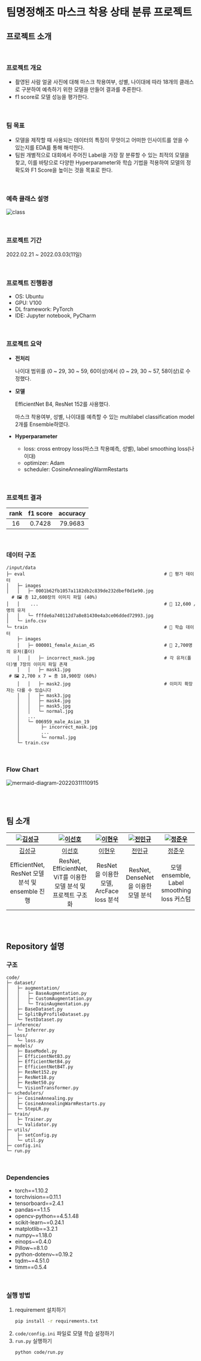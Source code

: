 # **팀명정해조** 마스크 착용 상태 분류 프로젝트

## 프로젝트 소개

<br/>

### 프로젝트 개요
- 촬영된 사람 얼굴 사진에 대해 마스크 착용여부, 성별, 나이대에 따라 18개의 클래스로 구분하여 예측하기 위한 모델을 만들어 결과를 추론한다.
- f1 score로 모델 성능을 평가한다.

<br/>

### 팀 목표

- 모델을 제작할 때 사용되는 데이터의 특징이 무엇이고 어떠한 인사이트를 얻을 수 있는지를 EDA를 통해 해석한다. 
- 팀원 개별적으로 대회에서 주어진 Label을 가장 잘 분류할 수 있는 최적의 모델을 찾고, 이를 바탕으로 다양한 Hyperparameter와 학습 기법을 적용하여 모델의 정확도와 F1 Score을 높이는 것을 목표로 한다.

<br/>

### 예측 클래스 설명
![class](https://cdn.jsdelivr.net/gh/Glanceyes/ImageRepository/2022/03/11/1646962982022.png)

<br/>

### 프로젝트 기간

2022.02.21 ~ 2022.03.03(11일)

<br/>

### 프로젝트 진행환경

- OS: Ubuntu
- GPU: V100
- DL framework: PyTorch
- IDE: Jupyter notebook, PyCharm

<br/>

### 프로젝트 요약

- **전처리**

    나이대 범위를 (0 ~ 29, 30 ~ 59, 60이상)에서 (0 ~ 29, 30 ~ 57, 58이상)로 수정했다.
    
- **모델**

    EfficientNet B4, ResNet 152를 사용했다.

    마스크 착용여부, 성별, 나이대를 예측할 수 있는 multilabel classification model 2개를 Ensemble하였다.
    
- **Hyperparameter**
  
    - loss: cross entropy loss(마스크 착용예측, 성별), label smoothing loss(나이대)
    - optimizer: Adam
    - scheduler: CosineAnnealingWarmRestarts

<br/>

### 프로젝트 결과

| rank | f1 score | accuracy |
|:----:|:--------:|:--------:|
|  16  |  0.7428  |  79.9683 | 

<br/>

### 데이터 구조

```
/input/data
├─ eval                                                    # 📁 평가 데이터
│   ├─ images
│   │   ├─ 0001b62fb1057a1182db2c839de232dbef0d1e90.jpg    # 🖼️ 총 12,600장의 이미지 파일 (40%)
│   │    ...                                               # 👥 12,600 / 7 = 1,800명의 유저
│   │   └─ fffde6a740112d7a8e81430e4a3ce06dded72993.jpg
│   └─ info.csv
└─ train                                                   # 📁 학습 데이터
    ├─ images
    │   ├─ 000001_female_Asian_45                          # 👥 2,700명의 유저(폴더)
    │   │   ├─ incorrect_mask.jpg                          # 각 유저(폴더)별 7장의 이미지 파일 존재
    │   │   ├─ mask1.jpg                                   # 🖼️ 2,700 x 7 = 총 18,900장 (60%)
    │   │   ├─ mask2.jpg                                   # 이미지 확장자는 다를 수 있습니다
    │   │   ├─ mask3.jpg
    │   │   ├─ mask4.jpg
    │   │   ├─ mask5.jpg
    │   │   └─ normal.jpg
    │   ...
    │   └─ 006959_male_Asian_19
    │        ├─ incorrect_mask.jpg
    │        ...
    │        └─ normal.jpg
    └─ train.csv
```

<br/>

### Flow Chart

![mermaid-diagram-20220311110915](https://cdn.jsdelivr.net/gh/Glanceyes/ImageRepository/2022/03/11/1646964624584.png)

<br/>

<br/>

## 팀 소개

| [ ![김성규](https://avatars.githubusercontent.com/u/69254522?v=4) ](https://github.com/hikible) | [ ![이선호](https://avatars.githubusercontent.com/u/65075134?v=4) ](https://github.com/Glanceyes) | [ ![이현우](https://avatars.githubusercontent.com/u/52898220?v=4) ](https://github.com/harrier999) | [ ![전민규](https://avatars.githubusercontent.com/u/85151359?v=4) ](https://github.com/alsrb0607) | [ ![정준우](https://avatars.githubusercontent.com/u/39089969?v=4) ](https://github.com/ler0n) |
|:-----------------------------------------------------------------------------------------------:|:-------------------------------------------------------------------------------------------------:|:--------------------------------------------------------------------------------------------------:|:-------------------------------------------------------------------------------------------------:|:---------------------------------------------------------------------------------------------:|
|                              [ 김성규 ](https://github.com/hikible)                             |                              [ 이선호 ](https://github.com/Glanceyes)                             |                              [ 이현우 ](https://github.com/harrier999)                             |                              [ 전민규 ](https://github.com/alsrb0607)                             |                              [ 정준우 ](https://github.com/ler0n)                             |
|                              EfficientNet, ResNet 모델 분석 및 ensemble 진행                             |                     ResNet, EfficientNet, ViT를 이용한 모델 분석 및 프로젝트 구조화                    |                               ResNet을 이용한 모델, ArcFace loss 분석                              |                                ResNet, DenseNet을 이용한 모델 분석                                |                    모델 ensemble, Label smoothing loss 커스텀                    |

<br/>

<br/>

## Repository 설명

### 구조
```
code/
├─ dataset/             
│   ├─ augmentation/
│   │   ├─ BaseAugmentation.py
│   │   ├─ CustomAugmentation.py
│   │   └─ TrainAugmentation.py
│   ├─ BaseDataset.py
│   ├─ SplitByProfileDataset.py
│   └─ TestDataset.py
├─ inference/        
│   └─ Inferrer.py
├─ loss/    
│   └─ loss.py
├─ models/    
│   ├─ BaseModel.py
│   ├─ EfficientNetB3.py
│   ├─ EfficientNetB4.py
│   ├─ EfficientNetB4T.py
│   ├─ ResNet152.py
│   ├─ ResNet18.py
│   ├─ ResNet50.py
│   └─ VisionTransformer.py
├─ schedulers/     
│   ├─ CosineAnnealing.py        
│   ├─ CosineAnnealingWarmRestarts.py        
│   └─ StepLR.py        
├─ train/    
│   ├─ Trainer.py  
│   └─ Validator.py   
├─ utils/   
│   ├─ setConfig.py  
│   └─ util.py   
├─ config.ini     
└─ run.py
```

<br/>

### Dependencies

- torch==1.10.2 
- torchvision==0.11.1 
- tensorboard==2.4.1 
- pandas==1.1.5 
- opencv-python==4.5.1.48 
- scikit-learn~=0.24.1 
- matplotlib==3.2.1 
- numpy~=1.18.0 
- einops~=0.4.0 
- Pillow~=8.1.0 
- python-dotenv~=0.19.2 
- tqdm~=4.51.0 
- timm==0.5.4 

<br/>

### 실행 방법

1. requirement 설치하기
    ```bash
    pip install -r requirements.txt
    ```
2. `code/config.ini` 파일로 모델 학습 설정하기
3. `run.py` 실행하기
    ```bash
    python code/run.py
    ```